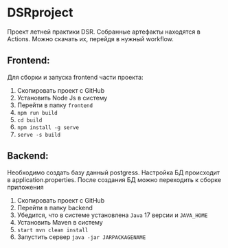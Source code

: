 # DSRproject
Проект летней практики DSR.
Собранные артефакты находятся в Actions. Можно скачать их, перейдя в нужный workflow.

## Frontend:
Для сборки и запуска frontend части проекта:
1. Скопировать проект с GitHub
2. Установить Node Js в систему
3. Перейти в папку `frontend`
4. `npm run build`
5. `cd build`
6. `npm install -g serve`
7. `serve -s build`

## Backend:
Необходимо создать базу данный postgress. Настройка БД происходит в application.properties.
После создания БД можно переходить к сборке приложения
1. Скопировать проект с GitHub
2. Перейти в папку backend
3. Убедится, что в системе установлена `Java` 17 версии и `JAVA_HOME`
4. Установить Maven в систему
5. `start mvn clean install`
6. Запустить сервер `java -jar JARPACKAGENAME`
